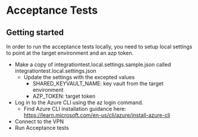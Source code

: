 ﻿# Acceptance Tests

## Getting started

In order to run the acceptance tests locally, you need to setup local settings to point at the target environment and an azp token.

* Make a copy of integrationtest.local.settings.sample.json called integrationtest.local.settings.json
    * Update the settings with the excepted values
        * SHARED_KEYVAULT_NAME: key vault from the target environment
        * AZP_TOKEN: target token
* Log in to the Azure CLI using the az login command.
    * Find Azure CLI installation guidance here: <https://learn.microsoft.com/en-us/cli/azure/install-azure-cli>
* Connect to the VPN
* Run Acceptance tests

